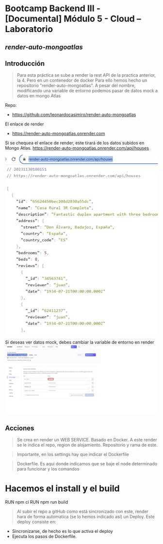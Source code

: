 # Bootcamp Backend III - [Documental] Módulo 5 - Cloud – Laboratorio
## _render-auto-mongoatlas_
## Introducción

> Para esta práctica se sube a render la rest API de la practica anterior, la 4. Pero en un contenedor de docker
Para ello hemos hecho un repositorio "render-auto-mongoatlas". A pesar del nombre, modificando una variable de entorno podemos pasar de datos mock a datos en mongo Atlas

Repo:
- https://github.com/leonardocasimiro/render-auto-mongoatlas

El enlace de render 
- https://render-auto-mongoatlas.onrender.com

Si se chequea el enlace de render, este tirará de los datos subidos en Mongo Atlas.
https://render-auto-mongoatlas.onrender.com/api/houses

![Alt text](./img/render1.JPG)


Si deseas ver datos mock, debes cambiar la variable de entorno en render
![Alt text](./img/variables_entorno.jpg)

## Acciones

> Se crea en render un WEB SERVICE. Basado en Docker. A este render se le indica el repo, region de alojamiento. Repositorio y rama de este.

> Importante, en los settings hay que indicar el Dockerfile

> Dockerfile. Es aqui donde indicamos que se baje el node determinado para funcionar y los comandos 
# Hacemos el install y el build
RUN npm ci
RUN npm run build

> Al subir el repo a gitHub como está sincronizado con este, render hara de forma automatica (se lo hemos indicado así) un Deploy.
Este deploy consiste en:
- Sincronizarse, de hecho es lo que activa el deploy
- Ejecuta los pasos de Dockerfile.


